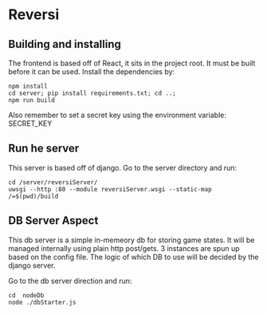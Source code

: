 # Reversi


## Building and installing

The frontend is based off of React, it sits in the project root. It must be built before it can be used. Install the dependencies by:
```
npm install
cd server; pip install requirements.txt; cd ..;
npm run build
```

Also remember to set a secret key using the environment variable: SECRET_KEY

## Run he server
This server is based off of django. Go to the server directory and run:
```
cd /server/reversiServer/
uwsgi --http :80 --module reversiServer.wsgi --static-map /=$(pwd)/build

```

## DB Server Aspect
This db server is a simple in-memeory db for storing game states. It will be managed internally using plain http post/gets. 3 instances are spun up based on the config file.
The logic of which DB to use will be decided by the django server.

Go to the db server direction and run:
```
cd  nodeDb
node ./dbStarter.js
```